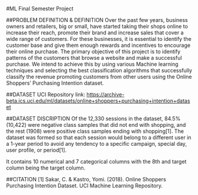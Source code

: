 #ML Final Semester Project

##PROBLEM DEFINITION & DEFINITION
Over the past few years, business owners and retailers, big or small, have started taking their shops online to increase their reach, promote their brand and increase 
sales that cover a wide range of customers. For these businesses, it is essential to identify the customer base and give them enough rewards and incentives to encourage their online purchase. The primary objective of this project is to identify patterns of the customers that browse a website and make a successful purchase. We intend to achieve this by using various Machine learning techniques and selecting the best classification algorithms that successfully classify the revenue promoting customers from other users using the Online Shoppers’ Purchasing Intention dataset.

##DATASET
UCI Repository link:
https://archive-beta.ics.uci.edu/ml/datasets/online+shoppers+purchasing+intention+dataset

##DATASET DISCRIPTION
Of the 12,330 sessions in the dataset, 84.5% (10,422) were negative class samples that did not end with shopping, and the rest (1908) were positive class samples ending with shopping[1]. The dataset was formed so that each session would belong to a different user in a 1-year period to avoid any tendency to a specific campaign, special day, user profile, or period[1].

It contains 10 numerical and 7 categorical columns with the 8th and target column being the target column. 

##CITATION
[1] Sakar, C. & Kastro, Yomi. (2018). Online Shoppers Purchasing Intention Dataset. UCI Machine Learning Repository.
